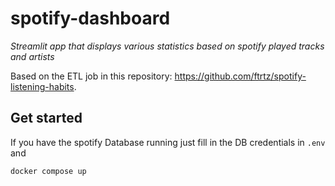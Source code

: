 # spotify-dashboard
*Streamlit app that displays various statistics based on spotify played tracks and artists*

Based on the ETL job in this repository: https://github.com/ftrtz/spotify-listening-habits.

## Get started
If you have the spotify Database running just fill in the DB credentials in ```.env``` and
```
docker compose up
```
